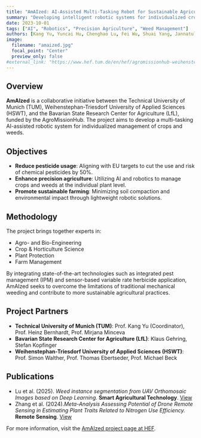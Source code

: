 ```yaml
---
title: "AmAIzed: AI-Assisted Multi-Tasking Robot for Sustainable Agriculture"
summary: "Developing intelligent robotic systems for individualized crop and weed management."
date: 2023-10-01
tags: ["AI", "Robotics", "Precision Agriculture", "Weed Management"]
authors: [Kang Yu, Yuncai Hu, Chenghao Lu, Fei Wu, Shuai Yang, Jannatul Nipa]
image:
  filename: "amaized.jpg"
  focal_point: "Center"
  preview_only: false
#external_link: "https://www.hef.tum.de/en/hef/agromissionhub-weihenstephan/amaized/"
---
```


## Overview

**AmAIzed** is a collaborative initiative between the Technical University of Munich (TUM), Weihenstephan-Triesdorf University of Applied Sciences (HSWT), and the Bavarian State Research Center for Agriculture (LfL), funded by the AgroMissionHub. 
The project aims to develop a multi-tasking AI-assisted robotic system for individualized management of crops and weeds.

## Objectives

- **Reduce pesticide usage**: Aligning with EU targets to cut the use and risk of chemical pesticides by 50%.
- **Enhance precision agriculture**: Utilizing AI and robotics to manage crops and weeds at the individual plant level.
- **Promote sustainable farming**: Minimizing soil compaction and environmental impact through lightweight robotic solutions.

## Methodology

The project brings together experts in:

- Agro- and Bio-Engineering
- Crop & Horticulture Science
- Plant Protection
- Farm Management

By integrating state-of-the-art technologies such as integrated pest management (IPM) and sensor-based variable rate herbicide application, AmAIzed seeks to overcome the limitations of traditional mechanical weeding and contribute to more sustainable agricultural practices.

## Project Partners

- **Technical University of Munich (TUM)**: Prof. Kang Yu (Coordinator), Prof. Heinz Bernhardt, Prof. Mirjana Minceva
- **Bavarian State Research Center for Agriculture (LfL)**: Klaus Gehring, Stefan Kopfinger
- **Weihenstephan-Triesdorf University of Applied Sciences (HSWT)**: Prof. Simon Walther, Prof. Thomas Ebertseder, Prof. Michael Beck

## Publications

- Lu et al. (2025). *Weed instance segmentation from UAV Orthomosaic Images based on Deep Learning.* **Smart Agricultural Technology**. [View](../../publication/lu-weed-2025/)
- Zhang et al. (2024).*Meta-Analysis Assessing Potential of Drone Remote Sensing in Estimating Plant Traits Related to Nitrogen Use Efficiency.* **Remote Sensing**. [View](../../publication/zhang-meta-analysis-2024/)

For more information, visit the [AmAIzed project page at HEF](https://www.hef.tum.de/en/hef/agromissionhub-weihenstephan/amaized/).